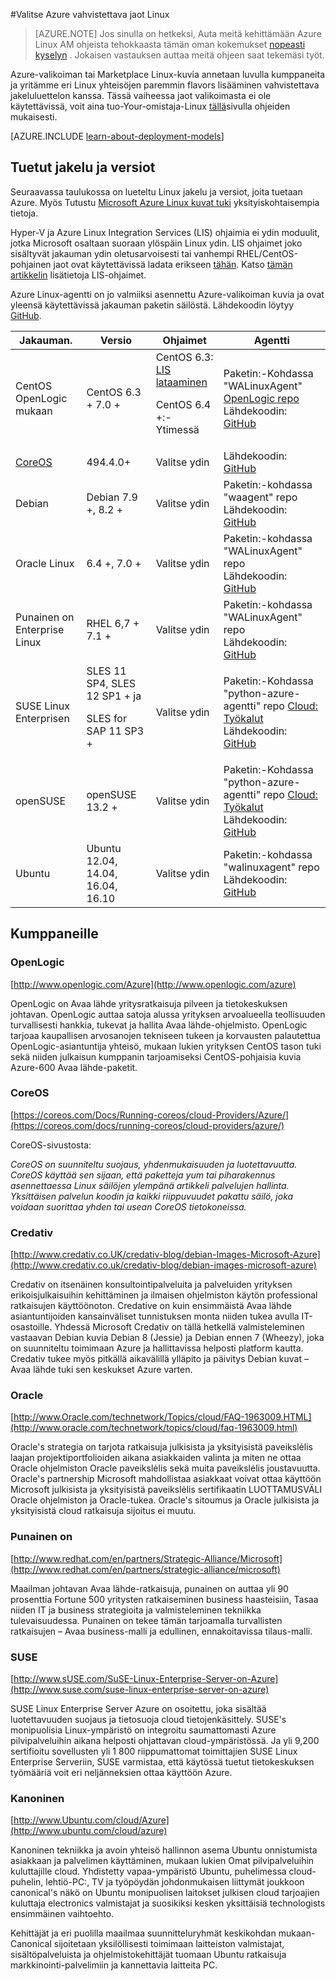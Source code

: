 <properties
    pageTitle="Vahvistettava Linux jaot | Microsoft Azure"
    description="Lisätietoja Linux-ohjeiden mukaan lukien Ubuntu, OpenLogic tai Oracle SUSE Azure vahvistettava jaot."
    services="virtual-machines-linux"
    documentationCenter=""
    authors="szarkos"
    manager="timlt"
    editor="tysonn"
    tags="azure-service-management,azure-resource-manager"
    />

<tags
    ms.service="virtual-machines-linux"
    ms.workload="infrastructure-services"
    ms.tgt_pltfrm="vm-linux"
    ms.devlang="na"
    ms.topic="article"
    ms.date="10/17/2016"
    ms.author="szark"/>



#<a name="linux-on-azure-endorsed-distributions"></a>Valitse Azure vahvistettava jaot Linux

> [AZURE.NOTE] Jos sinulla on hetkeksi, Auta meitä kehittämään Azure Linux AM ohjeista tehokkaasta tämän oman kokemukset [nopeasti kyselyn](https://aka.ms/linuxdocsurvey) . Jokaisen vastauksen auttaa meitä ohjeen saat tekemäsi työt.

Azure-valikoiman tai Marketplace Linux-kuvia annetaan luvulla kumppaneita ja yritämme eri Linux yhteisöjen paremmin flavors lisääminen vahvistettava jakeluluettelon kanssa. Tässä vaiheessa jaot valikoimasta ei ole käytettävissä, voit aina tuo-Your-omistaja-Linux [tällä](virtual-machines-linux-classic-create-upload-vhd.md)sivulla ohjeiden mukaisesti.

[AZURE.INCLUDE [learn-about-deployment-models](../../includes/learn-about-deployment-models-both-include.md)]


## <a name="supported-distributions--versions"></a>Tuetut jakelu ja versiot ##

Seuraavassa taulukossa on lueteltu Linux jakelu ja versiot, joita tuetaan Azure. Myös Tutustu [Microsoft Azure Linux kuvat tuki](https://support.microsoft.com/en-us/kb/2941892) yksityiskohtaisempia tietoja.

Hyper-V ja Azure Linux Integration Services (LIS) ohjaimia ei ydin moduulit, jotka Microsoft osaltaan suoraan ylöspäin Linux ydin.  LIS ohjaimet joko sisältyvät jakauman ydin oletusarvoisesti tai vanhempi RHEL/CentOS-pohjainen jaot ovat käytettävissä ladata erikseen [tähän](http://go.microsoft.com/fwlink/?LinkID=403033&clcid=0x409).  Katso [tämän artikkelin](virtual-machines-linux-create-upload-generic.md#linux-kernel-requirements) lisätietoja LIS-ohjaimet.

Azure Linux-agentti on jo valmiiksi asennettu Azure-valikoiman kuvia ja ovat yleensä käytettävissä jakauman paketin säilöstä.  Lähdekoodin löytyy [GitHub](https://github.com/azure/walinuxagent).

Jakauman.|Versio|Ohjaimet|Agentti
---|---|---|---
CentOS OpenLogic mukaan | CentOS 6.3 + 7.0 + | CentOS 6.3: [LIS lataaminen](http://go.microsoft.com/fwlink/?LinkID=403033&clcid=0x409)<p>CentOS 6.4 +:-Ytimessä | Paketin:-Kohdassa "WALinuxAgent" [OpenLogic repo](http://olcentgbl.trafficmanager.net/openlogic/6/openlogic/x86_64/RPMS/) <br/>Lähdekoodin: [GitHub](https://github.com/Azure/WALinuxAgent)
[CoreOS](https://coreos.com/docs/running-coreos/cloud-providers/azure/) | 494.4.0+ | Valitse ydin | Lähdekoodin: [GitHub](https://github.com/coreos/coreos-overlay/tree/master/app-emulation/wa-linux-agent)
Debian | Debian 7.9 +, 8.2 + | Valitse ydin | Paketin:-kohdassa "waagent" repo <br/>Lähdekoodin: [GitHub](https://github.com/Azure/WALinuxAgent)
Oracle Linux | 6.4 +, 7.0 + | Valitse ydin | Paketin:-kohdassa "WALinuxAgent" repo <br/>Lähdekoodin: [GitHub](http://go.microsoft.com/fwlink/p/?LinkID=250998)
Punainen on Enterprise Linux | RHEL 6,7 + 7.1 + | Valitse ydin|Paketin:-kohdassa "WALinuxAgent" repo <br/>Lähdekoodin: [GitHub](https://github.com/Azure/WALinuxAgent)
SUSE Linux Enterprisen | SLES 11 SP4, SLES 12 SP1 + ja <p> SLES for SAP 11 SP3 + | Valitse ydin | Paketin:-Kohdassa "python-azure-agentti" repo [Cloud: Työkalut](https://build.opensuse.org/project/show/Cloud:Tools) <br/>Lähdekoodin: [GitHub](http://go.microsoft.com/fwlink/p/?LinkID=250998)
openSUSE | openSUSE 13.2 + | Valitse ydin | Paketin:-Kohdassa "python-azure-agentti" repo [Cloud: Työkalut](https://build.opensuse.org/project/show/Cloud:Tools) <br/>Lähdekoodin: [GitHub](https://github.com/Azure/WALinuxAgent)
Ubuntu|Ubuntu 12.04, 14.04, 16.04, 16.10 | Valitse ydin | Paketin:-kohdassa "walinuxagent" repo <br/>Lähdekoodin: [GitHub](https://github.com/Azure/WALinuxAgent)


## <a name="partners"></a>Kumppaneille

### <a name="openlogic"></a>OpenLogic
[http://www.openlogic.com/Azure](http://www.openlogic.com/azure)

OpenLogic on Avaa lähde yritysratkaisuja pilveen ja tietokeskuksen johtavan. OpenLogic auttaa satoja alussa yrityksen arvoalueella teollisuuden turvallisesti hankkia, tukevat ja hallita Avaa lähde-ohjelmisto. OpenLogic tarjoaa kaupallisen arvosanojen tekniseen tukeen ja korvausten palautettua OpenLogic-asiantuntija yhteisö, mukaan lukien yrityksen CentOS tason tuki sekä niiden julkaisun kumppanin tarjoamiseksi CentOS-pohjaisia kuvia Azure-600 Avaa lähde-paketit.

### <a name="coreos"></a>CoreOS
[https://coreos.com/Docs/Running-coreos/cloud-Providers/Azure/](https://coreos.com/docs/running-coreos/cloud-providers/azure/)

CoreOS-sivustosta:

*CoreOS on suunniteltu suojaus, yhdenmukaisuuden ja luotettavuutta. CoreOS käyttää sen sijaan, että paketteja yum tai piharakennus asennettaessa Linux säilöjen ylempänä artikkeli palvelujen hallinta. Yksittäisen palvelun koodin ja kaikki riippuvuudet pakattu säilö, joka voidaan suorittaa yhden tai usean CoreOS tietokoneissa.*


### <a name="credativ"></a>Credativ
[http://www.credativ.co.UK/credativ-blog/debian-Images-Microsoft-Azure](http://www.credativ.co.uk/credativ-blog/debian-images-microsoft-azure)

Credativ on itsenäinen konsultointipalveluita ja palveluiden yrityksen erikoisjulkaisuihin kehittäminen ja ilmaisen ohjelmiston käytön professional ratkaisujen käyttöönoton. Credative on kuin ensimmäistä Avaa lähde asiantuntijoiden kansainväliset tunnistuksen monta niiden tukea avulla IT-osastoille. Yhdessä Microsoft Credativ on tällä hetkellä valmisteleminen vastaavan Debian kuvia Debian 8 (Jessie) ja Debian ennen 7 (Wheezy), joka on suunniteltu toimimaan Azure ja hallittavissa helposti platform kautta. Credativ tukee myös pitkällä aikavälillä ylläpito ja päivitys Debian kuvat – Avaa lähde tuki sen keskukset Azure varten.

### <a name="oracle"></a>Oracle
[http://www.Oracle.com/technetwork/Topics/cloud/FAQ-1963009.HTML](http://www.oracle.com/technetwork/topics/cloud/faq-1963009.html)

Oracle's strategia on tarjota ratkaisuja julkisista ja yksityisistä paveikslėlis laajan projektiportfolioiden aikana asiakkaiden valinta ja miten ne ottaa Oracle ohjelmiston Oracle paveikslėlis sekä muita paveikslėlis joustavuutta.  Oracle's partnership Microsoft mahdollistaa asiakkaat voivat ottaa käyttöön Microsoft julkisista ja yksityisistä paveikslėlis sertifikaatin LUOTTAMUSVÄLI Oracle ohjelmiston ja Oracle-tukea.  Oracle's sitoumus ja Oracle julkisista ja yksityisistä cloud ratkaisuja sijoitus ei muutu.

### <a name="red-hat"></a>Punainen on
[http://www.redhat.com/en/partners/Strategic-Alliance/Microsoft](http://www.redhat.com/en/partners/strategic-alliance/microsoft)

Maailman johtavan Avaa lähde-ratkaisuja, punainen on auttaa yli 90 prosenttia Fortune 500 yritysten ratkaiseminen business haasteisiin, Tasaa niiden IT ja business strategioita ja valmisteleminen tekniikka tulevaisuudessa. Punainen on tekee tämän tarjoamalla turvallisten ratkaisujen – Avaa business-malli ja edullinen, ennakoitavissa tilaus-malli.

### <a name="suse"></a>SUSE
[http://www.sUSE.com/SuSE-Linux-Enterprise-Server-on-Azure](http://www.suse.com/suse-linux-enterprise-server-on-azure)

SUSE Linux Enterprise Server Azure on osoitettu, joka sisältää luotettavuuden suojaus ja tietosuoja cloud tietojenkäsittely. SUSE's monipuolisia Linux-ympäristö on integroitu saumattomasti Azure pilvipalveluihin aikana helposti ohjattavan cloud-ympäristössä. Ja yli 9,200 sertifioitu sovellusten yli 1 800 riippumattomat toimittajien SUSE Linux Enterprise Serveriin, SUSE varmistaa, että käytössä tuetut tietokeskuksen työmääriä voit eri neljänneksien ottaa käyttöön Azure.

### <a name="canonical"></a>Kanoninen
[http://www.Ubuntu.com/cloud/Azure](http://www.ubuntu.com/cloud/azure)

Kanoninen tekniikka ja avoin yhteisö hallinnon asema Ubuntu onnistumista asiakkaan ja palvelimen käyttäminen, mukaan lukien Omat pilvipalveluihin kuluttajille cloud. Yhdistetty vapaa-ympäristö Ubuntu, puhelimessa cloud-puhelin, lehtiö-PC:, TV ja työpöydän johdonmukaisen liittymät joukkoon canonical's näkö on Ubuntu monipuolisen laitokset julkisen cloud tarjoajien kuluttaja electronics valmistajat ja suosikiksi kesken yksittäisiä technologists ensimmäinen vaihtoehto.

Kehittäjät ja eri puolilla maailmaa suunnitteluryhmät keskikohdan mukaan-Canonical sijoitetaan yksilöllisesti toimimaan laitteiston valmistajat, sisältöpalveluista ja ohjelmistokehittäjät tuomaan Ubuntu ratkaisuja markkinointi-palvelimiin ja kannettavia laitteita PC.

